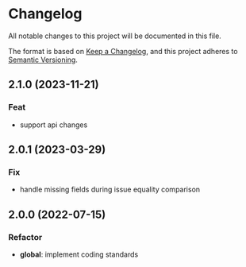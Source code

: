 # Changelog
All notable changes to this project will be documented in this file.

The format is based on [Keep a Changelog](https://keepachangelog.com/en/1.0.0/),
and this project adheres to [Semantic Versioning](https://semver.org/spec/v2.0.0.html).

## 2.1.0 (2023-11-21)

### Feat

- support api changes

## 2.0.1 (2023-03-29)

### Fix

- handle missing fields during issue equality comparison

## 2.0.0 (2022-07-15)

### Refactor

- **global**: implement coding standards
